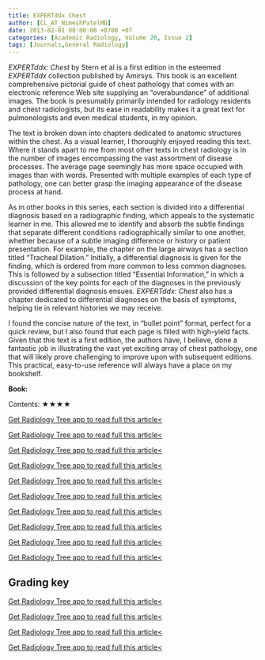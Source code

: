 ```yaml
---
title: EXPERTddx Chest
author: [CL_AT_NimeshPatelMD]
date: 2013-02-01 00:00:00 +0700 +07
categories: [Academic Radiology, Volume 20, Issue 2]
tags: [Journals,General Radiology]
---
```

_EXPERTddx: Chest_ by Stern et al is a first edition in the esteemed _EXPERTddx_ collection published by Amirsys. This book is an excellent comprehensive pictorial guide of chest pathology that comes with an electronic reference Web site supplying an “overabundance” of additional images. The book is presumably primarily intended for radiology residents and chest radiologists, but its ease in readability makes it a great text for pulmonologists and even medical students, in my opinion.

The text is broken down into chapters dedicated to anatomic structures within the chest. As a visual learner, I thoroughly enjoyed reading this text. Where it stands apart to me from most other texts in chest radiology is in the number of images encompassing the vast assortment of disease processes. The average page seemingly has more space occupied with images than with words. Presented with multiple examples of each type of pathology, one can better grasp the imaging appearance of the disease process at hand.

As in other books in this series, each section is divided into a differential diagnosis based on a radiographic finding, which appeals to the systematic learner in me. This allowed me to identify and absorb the subtle findings that separate different conditions radiographically similar to one another, whether because of a subtle imaging difference or history or patient presentation. For example, the chapter on the large airways has a section titled “Tracheal Dilation.” Initially, a differential diagnosis is given for the finding, which is ordered from more common to less common diagnoses. This is followed by a subsection titled “Essential Information,” in which a discussion of the key points for each of the diagnoses in the previously provided differential diagnosis ensues. _EXPERTddx: Chest_ also has a chapter dedicated to differential diagnoses on the basis of symptoms, helping tie in relevant histories we may receive.

I found the concise nature of the text, in “bullet point” format, perfect for a quick review, but I also found that each page is filled with high-yield facts. Given that this text is a first edition, the authors have, I believe, done a fantastic job in illustrating the vast yet exciting array of chest pathology, one that will likely prove challenging to improve upon with subsequent editions. This practical, easy-to-use reference will always have a place on my bookshelf.

**Book:**

Contents: ★★★★

[Get Radiology Tree app to read full this article<](https://clinicalpub.com/app)

[Get Radiology Tree app to read full this article<](https://clinicalpub.com/app)

[Get Radiology Tree app to read full this article<](https://clinicalpub.com/app)

[Get Radiology Tree app to read full this article<](https://clinicalpub.com/app)

[Get Radiology Tree app to read full this article<](https://clinicalpub.com/app)

[Get Radiology Tree app to read full this article<](https://clinicalpub.com/app)

[Get Radiology Tree app to read full this article<](https://clinicalpub.com/app)

[Get Radiology Tree app to read full this article<](https://clinicalpub.com/app)

[Get Radiology Tree app to read full this article<](https://clinicalpub.com/app)

[Get Radiology Tree app to read full this article<](https://clinicalpub.com/app)

## Grading key

[Get Radiology Tree app to read full this article<](https://clinicalpub.com/app)

[Get Radiology Tree app to read full this article<](https://clinicalpub.com/app)

[Get Radiology Tree app to read full this article<](https://clinicalpub.com/app)

[Get Radiology Tree app to read full this article<](https://clinicalpub.com/app)